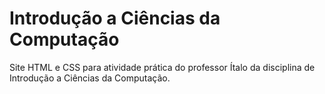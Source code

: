 # Introdução a Ciências da Computação

Site HTML e CSS para atividade prática do professor Ítalo da disciplina de Introdução a Ciências da Computação.